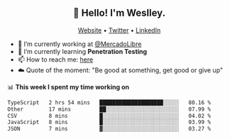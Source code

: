 <h2 align="center">👋 Hello! I'm Weslley.</h2>
<p align="center">
  <a href="http://weslleyneri.com.br">Website</a> •
  <a href="https://twitter.com/Weslley_Neri">Twitter</a> •
  <a href="https://www.linkedin.com/in/weslley-neri-3658908b">LinkedIn</a>
</p>


- 🔭 I’m currently working at [@MercadoLibre](https://github.com/mercadolibre)
- 🌱 I’m currently learning **Penetration Testing**
- 📫 How to reach me: [here](mailto:weslley39@gmail.com)
- ☁️ Quote of the moment: "Be good at something, get good or give up"

📊 **This week I spent my time working on**
<!--START_SECTION:waka-->

```txt
TypeScript   2 hrs 54 mins   ████████████████████░░░░░   80.16 %
Other        17 mins         ██░░░░░░░░░░░░░░░░░░░░░░░   07.99 %
CSV          8 mins          █░░░░░░░░░░░░░░░░░░░░░░░░   04.02 %
JavaScript   8 mins          █░░░░░░░░░░░░░░░░░░░░░░░░   03.99 %
JSON         7 mins          ▓░░░░░░░░░░░░░░░░░░░░░░░░   03.27 %
```

<!--END_SECTION:waka-->

<!-- Inspired by https://github.com/gruselhaus/gruselhaus -->